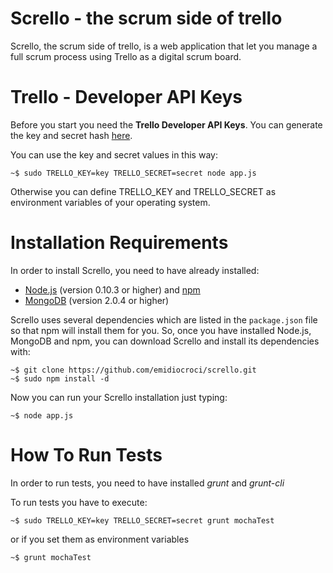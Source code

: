 Scrello - the scrum side of trello
==================================

Scrello, the scrum side of trello, is a web application that let you manage a full scrum process using Trello as a digital scrum board.

Trello - Developer API Keys
===========================

Before you start you need the **Trello Developer API Keys**. You can generate the key and secret hash [here](https://trello.com/1/appKey/generate).

You can use the key and secret values in this way:

	~$ sudo TRELLO_KEY=key TRELLO_SECRET=secret node app.js

Otherwise you can define TRELLO_KEY and TRELLO_SECRET as environment variables of your operating system.

Installation Requirements
=========================

In order to install Scrello, you need to have already installed:
* [Node.js](http://nodejs.org/) (version 0.10.3 or higher) and [npm](https://npmjs.org/)
* [MongoDB](http://www.mongodb.org/) (version 2.0.4 or higher)

Scrello uses several dependencies which are listed in the `package.json` file so that npm  will install them for you. So, once you have installed Node.js, MongoDB and npm, you can download Scrello and install its dependencies with:

	~$ git clone https://github.com/emidiocroci/scrello.git
	~$ sudo npm install -d

Now you can run your Scrello installation just typing:

	~$ node app.js
	
How To Run Tests
=========================

In order to run tests, you need to have installed *grunt* and *grunt-cli*

To run tests you have to execute:

	~$ sudo TRELLO_KEY=key TRELLO_SECRET=secret grunt mochaTest

or if you set them as environment variables

	~$ grunt mochaTest
